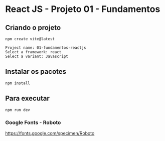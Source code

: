 # React JS - Projeto 01 - Fundamentos

## Criando o projeto

```
npm create vite@latest
```

```
Project name: 01-fundamentos-reactjs
Select a framework: react
Select a variant: Javascript
```

## Instalar os pacotes

```
npm install
```

## Para executar

```
npm run dev
```

### Google Fonts - Roboto
https://fonts.google.com/specimen/Roboto